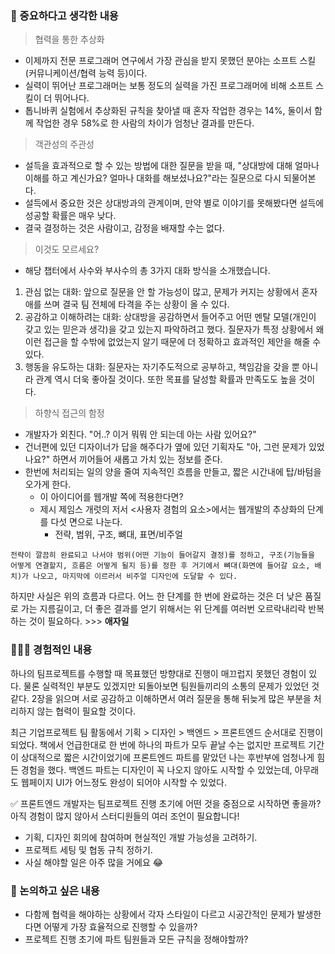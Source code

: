 ### 🌱 중요하다고 생각한 내용

> 협력을 통한 추상화

- 이제까지 전문 프로그래머 연구에서 가장 관심을 받지 못했던 분야는 소프트 스킬(커뮤니케이션/협력 능력 등)이다.
- 실력이 뛰어난 프로그래머는 보통 정도의 실력을 가진 프로그래머에 비해 소프트 스킬이 더 뛰어나다.
- 톱니바퀴 실험에서 추상화된 규칙을 찾아낼 때 혼자 작업한 경우는 14%, 둘이서 함께 작업한 경우 58%로 한 사람의 차이가 엄청난 결과를 만든다.

> 객관성의 주관성

- 설득을 효과적으로 할 수 있는 방법에 대한 질문을 받을 때, "상대방에 대해 얼마나 이해를 하고 계신가요? 얼마나 대화를 해보셨나요?"라는 질문으로 다시 되물어본다.
- 설득에서 중요한 것은 상대방과의 관계이며, 만약 별로 이야기를 못해봤다면 설득에 성공할 확률은 매우 낮다.
- 결국 결정하는 것은 사람이고, 감정을 배재할 수는 없다.

> 이것도 모르세요?

- 해당 챕터에서 사수와 부사수의 총 3가지 대화 방식을 소개했습니다.

1. 관심 없는 대화: 앞으로 질문을 안 할 가능성이 많고, 문제가 커지는 상황에서 혼자 애를 쓰며 결국 팀 전체에 타격을 주는 상황이 올 수 있다.
2. 공감하고 이해하려는 대화: 상대방을 공감하면서 들어주고 어떤 멘탈 모델(개인이 갖고 있는 믿은과 생각)을 갖고 있는지 파악하려고 했다. 질문자가 특정 상황에서 왜 이런 접근을 할 수밖에 없었는지 알기 때문에 더 정확하고 효과적인 제안을 해줄 수 있다.
3. 행동을 유도하는 대화: 질문자는 자기주도적으로 공부하고, 책임감을 갖을 뿐 아니라 관계 역시 더욱 좋아질 것이다. 또한 목표를 달성할 확률과 만족도도 높을 것이다.

> 하향식 접근의 함정

- 개발자가 외친다. "어..? 이거 뭐뭐 안 되는데 아는 사람 있어요?"
- 건너편에 있던 디자이너가 답을 해주다가 옆에 있던 기획자도 "아, 그런 문제가 있었나요?" 하면서 끼어들어 새롭고 가치 있는 정보를 준다.
- 한번에 처리되는 일의 양을 줄여 지속적인 흐름을 만들고, 짧은 시간내에 탑/바텀을 오가게 한다.
  - 이 아이디어를 웹개발 쪽에 적용한다면?
  - 제시 제임스 개럿의 저서 <사용자 경험의 요소>에서는 웹개발의 추상화의 단계를 다섯 면으로 나눈다.
    - 전략, 범위, 구조, 뼈대, 표면/비주얼

```
전략이 깔끔히 완료되고 나서야 범위(어떤 기능이 들어갈지 결정)를 정하고, 구조(기능들을 어떻게 연결할지, 흐름은 어떻게 될지 등)를 정한 후 거기에서 뼈대(화면에 들어갈 요소, 배치)가 나오고, 마지막에 이르러서 비주얼 디자인에 도달할 수 있다.
```

하지만 사실은 위의 흐름과 다르다. 어느 한 단계를 한 번에 완료하는 것은 더 낮은 품질로 가는 지름길이고, 더 좋은 결과를 얻기 위해서는 위 단계를 여러번 오르락내리락 반복하는 것이 필요하다. >>> **애자일**

### 🙋🏻‍♂️ 경험적인 내용

하나의 팀프로젝트를 수행할 때 목표했던 방향대로 진행이 매끄럽지 못했던 경험이 있다. 물론 실력적인 부분도 있겠지만 되돌아보면 팀원들끼리의 소통의 문제가 있었던 것 같다. 2장을 읽으며 서로 공감하고 이해하면서 여러 질문을 통해 뒤늦게 많은 부분을 처리하지 않는 협력이 필요할 것이다.

최근 기업프로젝트 팀 활동에서 기획 > 디자인 > 백엔드 > 프론트엔드 순서대로 진행이 되었다. 책에서 언급한대로 한 번에 하나의 파트가 모두 끝날 수는 없지만 프로젝트 기간이 상대적으로 짧은 시간이었기에 프론트엔드 파트를 맡았던 나는 후반부에 엄청나게 힘든 경험을 했다. 백엔드 파트는 디자인이 꼭 나오지 않아도 시작할 수 있었는데, 아무래도 웹페이지 UI가 어느정도 완성이 되어야 시작할 수 있었다.

✅ 프론트엔드 개발자는 팀프로젝트 진행 초기에 어떤 것을 중점으로 시작하면 좋을까? 아직 경험이 많지 않아서 스터디원들의 여러 조언이 필요합니다!

- 기획, 디자인 회의에 참여하며 현실적인 개발 가능성을 고려하기.
- 프로젝트 세팅 및 협동 규칙 정하기.
- 사실 해야할 일은 아주 많을 거에요 😂

### 🔎 논의하고 싶은 내용

- 다함께 협력을 해야하는 상황에서 각자 스타일이 다르고 시공간적인 문제가 발생한다면 어떻게 가장 효율적으로 진행할 수 있을까?
- 프로젝트 진행 초기에 파트 팀원들과 모든 규칙을 정해야할까?
